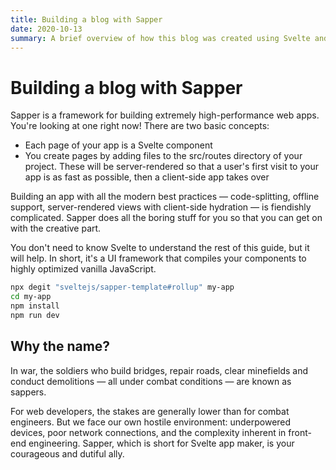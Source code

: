 ```yaml
---
title: Building a blog with Sapper
date: 2020-10-13
summary: A brief overview of how this blog was created using Svelte and Sapper.
---
```


# Building a blog with Sapper

Sapper is a framework for building extremely high-performance web apps. You're looking at one right now! There are two basic concepts:
- Each page of your app is a Svelte component
- You create pages by adding files to the src/routes directory of your project. These will be server-rendered so that a user's first visit to your app is as fast as possible, then a client-side app takes over

Building an app with all the modern best practices — code-splitting, offline support, server-rendered views with client-side hydration — is fiendishly complicated. Sapper does all the boring stuff for you so that you can get on with the creative part.

You don't need to know Svelte to understand the rest of this guide, but it will help. In short, it's a UI framework that compiles your components to highly optimized vanilla JavaScript.

```bash
npx degit "sveltejs/sapper-template#rollup" my-app
cd my-app
npm install
npm run dev
```

## Why the name?

In war, the soldiers who build bridges, repair roads, clear minefields and conduct demolitions — all under combat conditions — are known as sappers.

For web developers, the stakes are generally lower than for combat engineers. But we face our own hostile environment: underpowered devices, poor network connections, and the complexity inherent in front-end engineering. Sapper, which is short for Svelte app maker, is your courageous and dutiful ally.